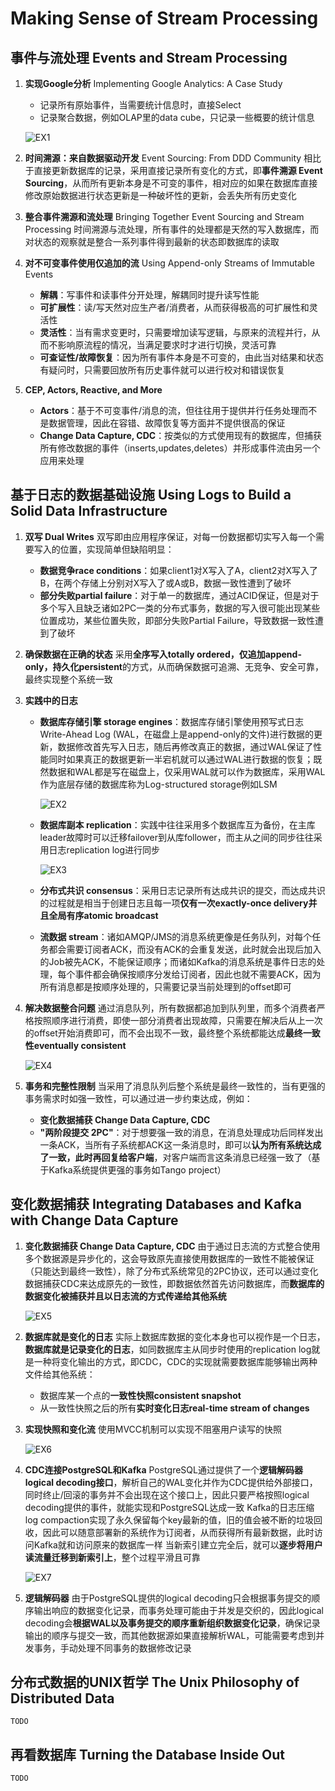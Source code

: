 # Making Sense of Stream Processing

## 事件与流处理 Events and Stream Processing

1. **实现Google分析** Implementing Google Analytics: A Case Study
   - 记录所有原始事件，当需要统计信息时，直接Select
   - 记录聚合数据，例如OLAP里的data cube，只记录一些概要的统计信息

   ![EX1](images/ex1.png)

2. **时间溯源：来自数据驱动开发** Event Sourcing: From DDD Community
   相比于直接更新数据库的记录，采用直接记录所有变化的方式，即**事件溯源 Event Sourcing**，从而所有更新本身是不可变的事件，相对应的如果在数据库直接修改原始数据进行状态更新是一种破坏性的更新，会丢失所有历史变化
3. **整合事件溯源和流处理** Bringing Together Event Sourcing and Stream Processing
   时间溯源与流处理，所有事件的处理都是天然的写入数据库，而对状态的观察就是整合一系列事件得到最新的状态即数据库的读取
4. **对不可变事件使用仅追加的流** Using Append-only Streams of Immutable Events
   - **解耦**：写事件和读事件分开处理，解耦同时提升读写性能
   - **可扩展性**：读/写天然对应生产者/消费者，从而获得极高的可扩展性和灵活性
   - **灵活性**：当有需求变更时，只需要增加读写逻辑，与原来的流程并行，从而不影响原流程的情况，当满足要求时才进行切换，灵活可靠
   - **可查证性/故障恢复**：因为所有事件本身是不可变的，由此当对结果和状态有疑问时，只需要回放所有历史事件就可以进行校对和错误恢复
5. **CEP, Actors, Reactive, and More**
   - **Actors**：基于不可变事件/消息的流，但往往用于提供并行任务处理而不是数据管理，因此在容错、故障恢复等方面并不提供很高的保证
   - **Change Data Capture, CDC**：按类似的方式使用现有的数据库，但捕获所有修改数据的事件（inserts,updates,deletes）并形成事件流由另一个应用来处理

## 基于日志的数据基础设施 Using Logs to Build a Solid Data Infrastructure

1. **双写 Dual Writes**
   双写即由应用程序保证，对每一份数据都切实写入每一个需要写入的位置，实现简单但缺陷明显：
   - **数据竞争race conditions**：如果client1对X写入了A，client2对X写入了B，在两个存储上分别对X写入了或A或B，数据一致性遭到了破坏
   - **部分失败partial failure**：对于单一的数据库，通过ACID保证，但是对于多个写入且缺乏诸如2PC一类的分布式事务，数据的写入很可能出现某些位置成功，某些位置失败，即部分失败Partial Failure，导致数据一致性遭到了破坏
2. **确保数据在正确的状态**
   采用**全序写入totally ordered，仅追加append-only，持久化persistent**的方式，从而确保数据可追溯、无竞争、安全可靠，最终实现整个系统一致
3. **实践中的日志**
   - **数据库存储引擎 storage engines**：数据库存储引擎使用预写式日志Write-Ahead Log (WAL，在磁盘上是append-only的文件)进行数据的更新，数据修改首先写入日志，随后再修改真正的数据，通过WAL保证了性能同时如果真正的数据更新一半宕机就可以通过WAL进行数据的恢复；既然数据和WAL都是写在磁盘上，仅采用WAL就可以作为数据库，采用WAL作为底层存储的数据库称为Log-structured storage例如LSM

     ![EX2](images/ex2.png)

   - **数据库副本 replication**：实践中往往采用多个数据库互为备份，在主库leader故障时可以迁移failover到从库follower，而主从之间的同步往往采用日志replication log进行同步

     ![EX3](images/ex3.png)

   - **分布式共识 consensus**：采用日志记录所有达成共识的提交，而达成共识的过程就是相当于创建日志且每一项**仅有一次exactly-once delivery并且全局有序atomic broadcast**
   - **流数据 stream**：诸如AMQP/JMS的消息系统更像是任务队列，对每个任务都会需要订阅者ACK，而没有ACK的会重复发送，此时就会出现后加入的Job被先ACK，不能保证顺序；而诸如Kafka的消息系统是事件日志的处理，每个事件都会确保按顺序分发给订阅者，因此也就不需要ACK，因为所有消息都是按顺序处理的，只需要记录当前处理到的offset即可
4. **解决数据整合问题**
   通过消息队列，所有数据都追加到队列里，而多个消费者严格按照顺序进行消费，即使一部分消费者出现故障，只需要在解决后从上一次的offset开始消费即可，而不会出现不一致，最终整个系统都能达成**最终一致性eventually consistent**

   ![EX4](images/ex4.png)

5. **事务和完整性限制**
   当采用了消息队列后整个系统是最终一致性的，当有更强的事务需求时如强一致性，可以通过进一步约束达成，例如：
   - **变化数据捕获 Change Data Capture, CDC**
   - **"两阶段提交 2PC"**：对于想要强一致的消息，在消息处理成功后同样发出一条ACK，当所有子系统都ACK这一条消息时，即可以**认为所有系统达成了一致，此时再回复给客户端**，对客户端而言这条消息已经强一致了（基于Kafka系统提供更强的事务如Tango project）

## 变化数据捕获 Integrating Databases and Kafka with Change Data Capture

1. **变化数据捕获 Change Data Capture, CDC**
   由于通过日志流的方式整合使用多个数据源是异步化的，这会导致原先直接使用数据库的一致性不能被保证（只能达到最终一致性），除了分布式系统常见的2PC协议，还可以通过变化数据捕获CDC来达成原先的一致性，即数据依然首先访问数据库，而**数据库的数据变化被捕获并且以日志流的方式传递给其他系统**

   ![EX5](images/ex5.png)

2. **数据库就是变化的日志**
   实际上数据库数据的变化本身也可以视作是一个日志，**数据库就是记录变化的日志**，如同数据库主从同步时使用的replication log就是一种将变化输出的方式，即CDC，CDC的实现就需要数据库能够输出两种文件给其他系统：
   - 数据库某一个点的**一致性快照consistent snapshot**
   - 从一致性快照之后的所有**实时变化日志real-time stream of changes**
3. **实现快照和变化流**
   使用MVCC机制可以实现不阻塞用户读写的快照

   ![EX6](images/ex6.png)

4. **CDC连接PostgreSQL和Kafka**
   PostgreSQL通过提供了一个**逻辑解码器logical decoding接口**，解析自己的WAL变化并作为CDC提供给外部接口，同时终止/回滚的事务并不会出现在这个接口上，因此只要严格按照logical decoding提供的事件，就能实现和PostgreSQL达成一致
   Kafka的日志压缩log compaction实现了永久保留每个key最新的值，旧的值会被不断的垃圾回收，因此可以随意部署新的系统作为订阅者，从而获得所有最新数据，此时访问Kafka就和访问原来的数据库一样
   当新索引建立完全后，就可以**逐步将用户读流量迁移到新索引上**，整个过程平滑且可靠

   ![EX7](images/ex7.png)

5. **逻辑解码器**
   由于PostgreSQL提供的logical decoding只会根据事务提交的顺序输出响应的数据变化记录，而事务处理可能由于并发是交织的，因此logical decoding会**根据WAL以及事务提交的顺序重新组织数据变化记录**，确保记录输出的顺序与提交一致，而其他数据源如果直接解析WAL，可能需要考虑到并发事务，手动处理不同事务的数据修改记录

## 分布式数据的UNIX哲学 The Unix Philosophy of Distributed Data

`TODO`

## 再看数据库 Turning the Database Inside Out

`TODO`

